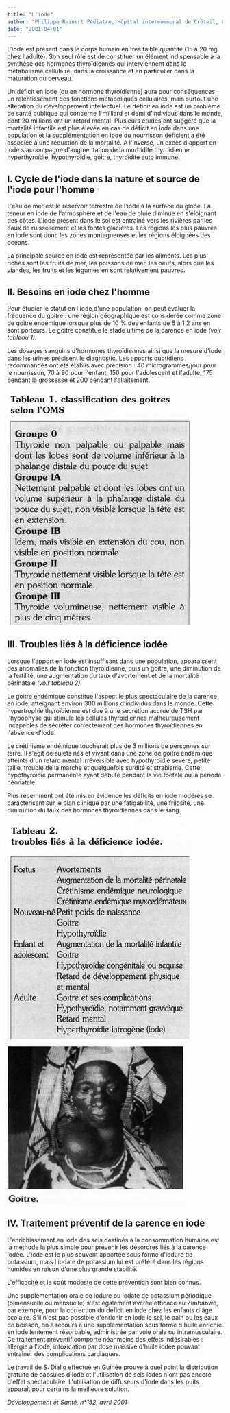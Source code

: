 ```yaml
---
title: "L'iode"
author: "Philippe Reinert Pédiatre, Hôpital intercommunal de Créteil, France."
date: "2001-04-01"
---
```


<div class="teaser"><p>L'iode est présent dans le corps humain en très faible quantité (15 à 20 mg chez l'adulte). Son seul rôle est de constituer un élément indispensable à la synthèse des hormones thyroïdiennes qui interviennent dans le métabolisme cellulaire, dans la croissance et en particulier dans la maturation du cerveau.</p>
<p>Un déficit en iode (ou en hormone thyroïdienne) aura pour conséquences un ralentissement des fonctions métaboliques cellulaires, mais surtout une altération du développement intellectuel. Le déficit en iode est un problème de santé publique qui concerne 1 milliard et demi d'individus dans le monde, dont 20 millions ont un retard mental. Plusieurs études ont suggéré que la mortalité infantile est plus élevée en cas de déficit en iode dans une population et la supplémentation en iode du nourrisson déficient a été associée à une réduction de la mortalité. A l'inverse, un excès d'apport en iode s'accompagne d'augmentation de la morbidité thyroïdienne : hyperthyroïdie, hypothyroïdie, goitre, thyroïdite auto immune.</p></div>

## I. Cycle de l'iode dans la nature et source de l'iode pour l'homme

L'eau de mer est le réservoir terrestre de l'iode à la surface du globe. La teneur en iode de l'atmosphère et de l'eau de pluie diminue en s'éloignant des côtes. L'iode présent dans le sol est entraîné vers les rivières par les eaux de ruissellement et les fontes glacières. Les régions les plus pauvres en iode sont donc les zones montagneuses et les régions éloignées des océans.

La principale source en iode est représentée par les aliments. Les plus riches sont les fruits de mer, les poissons de mer, les oeufs, alors que les viandes, les fruits et les légumes en sont relativement pauvres.

## Il. Besoins en iode chez l'homme

Pour étudier le statut en l'iode d'une population, on peut évaluer la fréquence du goitre : une région géographique est considérée comme zone de goitre endémique lorsque plus de 10 % des enfants de 6 à 1 2 ans en sont porteurs. Le goitre constitue le stade ultime de la carence en iode *(voir* *tableau 1).*

Les dosages sanguins d'hormones thyroïdiennes ainsi que la mesure d'iode dans les urines précisent le diagnostic. Les apports quotidiens recommandés ont été établis avec précision : 40 microgrammes/jour pour le nourrisson, 70 à 90 pour l'enfant, 150 pour l'adolescent et l'adulte, 175 pendant la grossesse et 200 pendant l'allaitement.

![](i918-1.jpg)

## III. Troubles liés à la déficience iodée

Lorsque l'apport en iode est insuffisant dans une population, apparaissent des anomalies de la fonction thyroïdienne, puis un goitre, une diminution de la fertilité, une augmentation du taux d'avortement et de la mortalité périnatale *(voir tableau 2).*

Le goitre endémique constitue l'aspect le plus spectaculaire de la carence en iode, atteignant environ 300 millions d'individus dans le monde. Cette hypertrophie thyroïdienne est due à une sécrétion accrue de TSH par l'hypophyse qui stimule les cellules thyroïdiennes malheureusement incapables de sécréter correctement des hormones thyroïdiennes en l'absence d'iode.

Le crétinisme endémique toucherait plus de 3 millions de personnes sur terre. Il s'agit de sujets nés et vivant dans une zone de goitre endémique atteints d'un retard mental irréversible avec hypothyroïdie sévère, petite taille, trouble de la marche et quelquefois surdité et strabisme. Cette hypothyroïdie permanente ayant débuté pendant la vie foetale ou la période néonatale.

Plus récemment ont été mis en évidence les déficits en iode modérés se caractérisant sur le plan clinique par une fatigabilité, une frilosité, une diminution du taux des hormones thyroïdiennes dans le sang.

![](i918-2.jpg)

![](i918-3.jpg)

## IV. Traitement préventif de la carence en iode

L'enrichissement en iode des sels destinés à la consommation humaine est la méthode la plus simple pour prévenir les désordres liés à la carence iodée. L'iode est le plus souvent apportée sous forme d'iodure de potassium, mais l'iodate de potassium lui est préféré dans les régions humides en raison d'une plus grande stabilité.

L'efficacité et le coût modeste de cette prévention sont bien connus.

Une supplémentation orale de iodure ou iodate de potassium périodique (bimensuelle ou mensuelle) s'est également avérée efficace au Zimbabwé, par exemple, pour la correction du déficit en iode chez les enfants d'âge scolaire. S'il n'est pas possible d'enrichir en iode le sel, le pain ou les eaux de boisson, on a recours à une supplémentation sous forme d'huile enrichie en iode lentement résorbable, administrée par voie orale ou intramusculaire. Ce traitement préventif comporte néanmoins des effets indésirables : allergie à l'iode, intoxication par dose massive d'huile iodée pouvant entraîner des complications cardiaques.

Le travail de S. Diallo effectué en Guinée prouve à quel point la distribution gratuite de capsules d'iode et l'utilisation de sels iodés n'ont pas encore d'effet spectaculaire. L'utilisation de diffuseurs d'iode dans les puits apparaît pour certains la meilleure solution.

*Développement et Santé, n°152, avril 2001*
